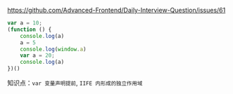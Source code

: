 https://github.com/Advanced-Frontend/Daily-Interview-Question/issues/61

```js
var a = 10;
(function () {
    console.log(a)
    a = 5
    console.log(window.a)
    var a = 20;
    console.log(a)
})()
```

知识点：`var 变量声明提前`, `IIFE 内形成的独立作用域` 